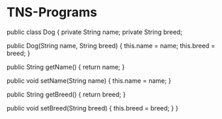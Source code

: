 # TNS-Programs
public class Dog {
  private String name;
  private String breed;

  public Dog(String name, String breed) {
    this.name = name;
    this.breed = breed;
  }

  public String getName() {
    return name;
  }

  public void setName(String name) {
    this.name = name;
  }

  public String getBreed() {
    return breed;
  }

  public void setBreed(String breed) {
    this.breed = breed;
  }
}

